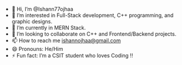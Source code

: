- 👋 Hi, I’m @Ishann77ojhaa
- 👀 I’m interested in Full-Stack development, C++ programming, and graphic designs.
- 🌱 I’m currently in MERN Stack.
- 💞️ I’m looking to collaborate on  C++ and Frontend/Backend projects.
- 📫 How to reach me ishannojhaa@gmail.com
- 😄 Pronouns:  He/Him
- ⚡ Fun fact: I’m a CSIT student who loves Coding !!

<!---
Ishann77ojhaa/Ishann77ojhaa is a ✨ special ✨ repository because its `README.md` (this file) appears on your GitHub profile.
You can click the Preview link to take a look at your changes.
--->
